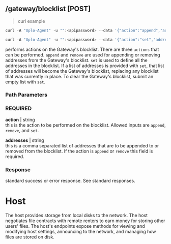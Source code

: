 ## /gateway/blocklist [POST]
> curl example

```go
curl -A "Uplo-Agent" -u "":<apipassword> --data '{"action":"append","addresses":["123.123.123.123","123.123.123.123","123.123.123.123"]}' "localhost:8480/gateway/blocklist"
```
```go
curl -A "Uplo-Agent" -u "":<apipassword> --data '{"action":"set","addresses":[]}' "localhost:8480/gateway/blocklist"
```

performs actions on the Gateway's blocklist. There are three `actions` that can
be performed. `append` and `remove` are used for appending or removing addresses
from the Gateway's blocklist. `set` is used to define all the addresses in the
blocklist. If a list of addresses is provided with `set`, that list of addresses
will become the Gateway's blocklist, replacing any blocklist that was currently
in place. To clear the Gateway's blocklist, submit an empty list with `set`.

### Path Parameters
### REQUIRED
**action** | string  
this is the action to be performed on the blocklist. Allowed inputs are
`append`, `remove`, and `set`.

**addresses** | string  
this is a comma separated list of addresses that are to be appended to or
removed from the blocklist. If the action is `append` or `remove` this field is
required.

### Response
standard success or error response. See standard responses.

# Host

The host provides storage from local disks to the network. The host negotiates
file contracts with remote renters to earn money for storing other users' files.
The host's endpoints expose methods for viewing and modifying host settings,
announcing to the network, and managing how files are stored on disk.